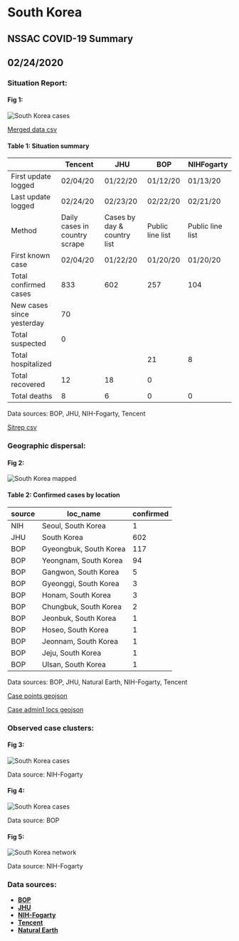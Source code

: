 # South Korea
## NSSAC COVID-19 Summary
## 02/24/2020



### Situation Report:
#### Fig 1:
![South Korea cases](../merged_histories/South_Korea_merged_histories.png)

[Merged data csv](https://github.com/SchlittDataSci/SchlittDataSci.github.io/blob/master/data/tables/South_Korea_merged_daily.csv)

#### Table 1: Situation summary


|                           | Tencent                       | JHU                         | BOP              | NIHFogarty       |
|---------------------------|-------------------------------|-----------------------------|------------------|------------------|
| First update logged       | 02/04/20                      | 01/22/20                    | 01/12/20         | 01/13/20         |
| Last update logged        | 02/24/20                      | 02/23/20                    | 02/22/20         | 02/21/20         |
| Method                    | Daily cases in country scrape | Cases by day & country list | Public line list | Public line list |
| First known case          | 02/04/20                      | 01/22/20                    | 01/20/20         | 01/20/20         |
| Total confirmed cases     | 833                           | 602                         | 257              | 104              |
| New cases since yesterday | 70                            |                             |                  |                  |
| Total suspected           | 0                             |                             |                  |                  |
| Total hospitalized        |                               |                             | 21               | 8                |
| Total recovered           | 12                            | 18                          | 0                |                  |
| Total deaths              | 8                             | 6                           | 0                | 0                |

Data sources: BOP, JHU, NIH-Fogarty, Tencent


[Sitrep csv](https://github.com/SchlittDataSci/SchlittDataSci.github.io/blob/master/data/tables/South_Korea_sitrep.csv)

### Geographic dispersal:
#### Fig 2:
![South Korea mapped](../case_locs/South_Korea_case_locs.png)

#### Table 2: Confirmed cases by location


| source   | loc_name               |   confirmed |
|----------|------------------------|-------------|
| NIH      | Seoul, South Korea     |           1 |
| JHU      | South Korea            |         602 |
| BOP      | Gyeongbuk, South Korea |         117 |
| BOP      | Yeongnam, South Korea  |          94 |
| BOP      | Gangwon, South Korea   |           5 |
| BOP      | Gyeonggi, South Korea  |           3 |
| BOP      | Honam, South Korea     |           3 |
| BOP      | Chungbuk, South Korea  |           2 |
| BOP      | Jeonbuk, South Korea   |           1 |
| BOP      | Hoseo, South Korea     |           1 |
| BOP      | Jeonnam, South Korea   |           1 |
| BOP      | Jeju, South Korea      |           1 |
| BOP      | Ulsan, South Korea     |           1 |

Data sources: BOP, JHU, Natural Earth, NIH-Fogarty, Tencent


[Case points geojson](https://github.com/SchlittDataSci/SchlittDataSci.github.io/blob/master/data/shapes/South_Korea_case_locs.geojson)

[Case admin1 locs geojson](https://github.com/SchlittDataSci/SchlittDataSci.github.io/blob/master/data/shapes/South_Korea_admin1_locs.geojson)

### Observed case clusters:
#### Fig 3:
![South Korea cases](../cluster_analysis/South_Korea_imported_cases_NIHFogarty.png)



Data source: NIH-Fogarty


#### Fig 4:
![South Korea cases](../cluster_analysis/South_Korea_imported_cases_BOP.png)



Data source: BOP


#### Fig 5:
![South Korea network](../autochthonous_networks/South_Korea_network.png)



Data source: NIH-Fogarty


### Data sources:
* **[BOP](https://github.com/beoutbreakprepared/nCoV2019)**
* **[JHU](https://github.com/CSSEGISandData/COVID-19)** 
* **[NIH-Fogarty](https://docs.google.com/spreadsheets/d/1jS24DjSPVWa4iuxuD4OAXrE3QeI8c9BC1hSlqr-NMiU/edit#gid=1187587451)** 
* **[Tencent](https://news.qq.com/zt2020/page/feiyan.htm)**
* **[Natural Earth](https://www.naturalearthdata.com/forums/forum/natural-earth-map-data/cultural-vectors/admin-1-states-provinces-and-their-boundaries/)**

<!-- Global site tag (gtag.js) - Google Analytics -->
<script async src="https://www.googletagmanager.com/gtag/js?id=UA-158816269-1"></script>
<script>
  window.dataLayer = window.dataLayer || [];
  function gtag(){dataLayer.push(arguments);}
  gtag('js', new Date());

  gtag('config', 'UA-158816269-1');
</script>
